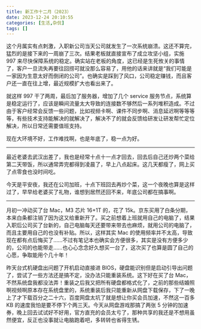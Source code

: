 ```yaml
---
title: 新工作十二月（2023）
date: 2023-12-24 20:10:55
categories: [生活,杂侃]
tags: []
---
```


这个月属实有点刺激，入职新公司当天公司就发生了一次系统崩溃。这还不算完，猛烈的是接下来的一周崩了三次。结果老板就直接宣布了成立攻坚小组，实施 997 来尽快保障系统的稳定。确实站在老板的角度，这已经是生死攸关的事情了，客户一旦流失再要往回捞可就没那么容易了，用他的话来讲就是“我们可能是一家因为生意太好而倒闭的公司”。也确实是踩到了风口，公司稳定赚钱，而且客户还一直在往上增，最近规模扩大也看出来了。

就这样 997 干了两周，最后加了服务器，增加了几个 service 服务节点，系统算是稳定运行了，应该是瞬间流量太大导致的连接数不够然后一系列堆积造成。不过由于客户经常会反馈一些问题，比如视频卡啊、课件不同步啊、消息延迟啊等等等等，有些技术支持能解决的就解决了，解决不了的就会反馈给研发让研发帮忙定位解决，所以日常还需要值班支持。

现在大环境不好，工作难找啊，也是年底了，稳一点为好。

---

最近老婆去武汉出差了，我也是经常十点十一点才回去，回去后自己还炒两个菜给第二天带饭，所以通常弄完都得到凌晨了，早上八点起床。这几天都瘦了，网上买了点零食也没时间吃。

今天是平安夜，我还在公司加班，十点下班回去再炒个菜，这一个夜晚也算是这样过了，早早给老婆买了礼物，谁想到居然还回不来，年底公司都在搞事啊。

---

月初一冲动买了台 Mac，M3 芯片 16+1T 的，花了 15k。京东买用了白条分期，本来白条都注销了因为这又给重新开了。买之前想着上班就用自己的电脑了，结果入职后公司买了台新的，自己电脑每天还要带来带去也麻烦，就用公司的电脑了，而且主要用自己的也没有补贴。所以，这样其实 Mac 的使用频率并不太高，导致现在都有点后悔买了……不过有笔记本也确实会方便很多，其实是没有方便多少的，公司的也能带走……也心心念念好久想买一台了，这次买了也算是圆了自己的心愿，争取能用个几十年！

昨天台式机硬盘出问题了开机启动直接进 BIOS，硬盘能识别但是启动引导出问题了，尝试了一些方法还是搞不定，没办法只能重装系统。这下好在买了台 Mac，不然系统盘我都没法弄！重装之后我又把所有硬盘都格式化了，之前的那些结婚照啊视频啊原本存在系统盘里的，系统重装后我只能重新从网盘下载保存，下了一晚上了才下载百分之二十六，百度网盘太坑了就是想让你买会员加速，不然这一百多 KB 的速度我怕是要不停下个两三天。今天从网盘游戏那搞了两张 5 分钟的加速券，晚上回去试试好不好用，官方直充的会员太亏了，那种共享的我还是不想用虽然便宜，反正也没事就让电脑跑着吧，多转转也省得生锈。